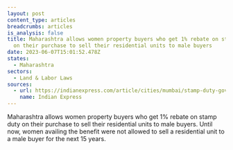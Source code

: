```yaml
---
layout: post
content_type: articles
breadcrumbs: articles
is_analysis: false
title: Maharashtra allows women property buyers who get 1% rebate on stamp duty
  on their purchase to sell their residential units to male buyers
date: 2023-06-07T15:01:52.478Z
states:
  - Maharashtra
sectors:
  - Land & Labor Laws
sources:
  - url: https://indianexpress.com/article/cities/mumbai/stamp-duty-govt-scraps-15-yr-cap-for-women-homebuyers-who-seek-1-rebate-8639616/
    name: Indian Express
---
```

Maharashtra allows women property buyers who get 1% rebate on stamp duty on their purchase to sell their residential units to male buyers. Until now, women availing the benefit were not allowed to sell a residential unit to a male buyer for the next 15 years.